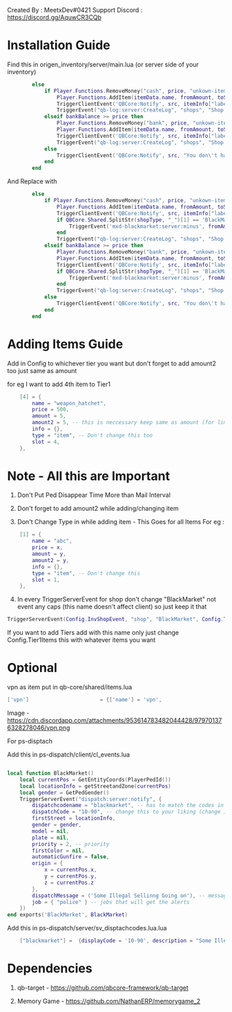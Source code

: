 Created By : MeetxDev#0421
Support Discord : https://discord.gg/AquwCR3CQb

# Installation Guide

Find this in origen_inventory/server/main.lua (or server side of your inventory)

```lua
		else
			if Player.Functions.RemoveMoney("cash", price, "unkown-itemshop-bought-item") then
				Player.Functions.AddItem(itemData.name, fromAmount, toSlot, itemData.info)
				TriggerClientEvent('QBCore:Notify', src, itemInfo["label"] .. " bought!", "success")
				TriggerEvent("qb-log:server:CreateLog", "shops", "Shop item bought", "green", "**"..GetPlayerName(src) .. "** bought a " .. itemInfo["label"] .. " for $"..price)
			elseif bankBalance >= price then
				Player.Functions.RemoveMoney("bank", price, "unkown-itemshop-bought-item")
				Player.Functions.AddItem(itemData.name, fromAmount, toSlot, itemData.info)
				TriggerClientEvent('QBCore:Notify', src, itemInfo["label"] .. " bought!", "success")
				TriggerEvent("qb-log:server:CreateLog", "shops", "Shop item bought", "green", "**"..GetPlayerName(src) .. "** bought a " .. itemInfo["label"] .. " for $"..price)
			else
				TriggerClientEvent('QBCore:Notify', src, "You don\'t have enough cash..", "error")
			end
		end
```


And Replace with 

```lua
		else
			if Player.Functions.RemoveMoney("cash", price, "unkown-itemshop-bought-item") then
				Player.Functions.AddItem(itemData.name, fromAmount, toSlot, itemData.info)
				TriggerClientEvent('QBCore:Notify', src, itemInfo["label"] .. " bought!", "success")
				if QBCore.Shared.SplitStr(shopType, "_")[1] == 'BlackMarket' then
					TriggerEvent('mxd-blackmarket:server:minus', fromAmount, itemData.name)
				end
				TriggerEvent("qb-log:server:CreateLog", "shops", "Shop item bought", "green", "**"..GetPlayerName(src) .. "** bought a " .. itemInfo["label"] .. " for $"..price)
			elseif bankBalance >= price then
				Player.Functions.RemoveMoney("bank", price, "unkown-itemshop-bought-item")
				Player.Functions.AddItem(itemData.name, fromAmount, toSlot, itemData.info)
				TriggerClientEvent('QBCore:Notify', src, itemInfo["label"] .. " bought!", "success")
				if QBCore.Shared.SplitStr(shopType, "_")[1] == 'BlackMarket' then
					TriggerEvent('mxd-blackmarket:server:minus', fromAmount, itemData.name)
				end
				TriggerEvent("qb-log:server:CreateLog", "shops", "Shop item bought", "green", "**"..GetPlayerName(src) .. "** bought a " .. itemInfo["label"] .. " for $"..price)
			else
				TriggerClientEvent('QBCore:Notify', src, "You don\'t have enough cash..", "error")
			end
		end
```

# Adding Items Guide


Add in Config to whichever tier you want but don't forget to add amount2 too just same as amount

for eg I want to add 4th item to Tier1

```lua
	[4] = {
		name = "weapon_hatchet",
		price = 500,
		amount = 5,
		amount2 = 5, -- this is neccessary keep same as amount (for limit)
		info = {},
		type = "item", -- Don't change this too
		slot = 4,
	},
```

# Note - All this are Important


1) Don't Put Ped Disappear Time More than Mail Interval

2) Don't forget to add amount2 while adding/changing item

3) Don't Change Type in while adding item - This Goes for all Items
For eg :

```lua
	[1] = {
		name = "abc",
		price = x,
		amount = y,
		amount2 = y,
		info = {},
		type = "item", -- Don't change this
		slot = 1,
	},
```

4) In every TriggerServerEvent for shop don't change "BlackMarket" not event any caps (this name doesn't affect client) so just keep it that

```lua 
TriggerServerEvent(Config.InvShopEvent, "shop", "BlackMarket", Config.Tier1Items) -- This is the event its in cl_open.lua
```

If you want to add Tiers add with this name only just change Config.Tier1Items this with whatever items you want

# Optional

vpn as item 
put in qb-core/shared/items.lua

````lua
['vpn']                       = {['name'] = 'vpn',                         ['label'] = 'vpn',             ['weight'] = 1500,         ['type'] = 'item',         ['image'] = 'vpn.png',             ['unique'] = false,     ['useable'] = false,     ['shouldClose'] = true,       ['combinable'] = nil,   ['description'] = 'A VPN to protect your identity!'},
````

Image - https://cdn.discordapp.com/attachments/953614783482044428/979701376328278046/vpn.png

For ps-disptach

Add this in ps-dispatch/client/cl_events.lua

````lua

local function BlackMarket()
    local currentPos = GetEntityCoords(PlayerPedId())
    local locationInfo = getStreetandZone(currentPos)
    local gender = GetPedGender()
    TriggerServerEvent("dispatch:server:notify", {
        dispatchcodename = "blackmarket", -- has to match the codes in sv_dispatchcodes.lua so that it generates the right blip
        dispatchCode = "10-90", -- change this to your liking (change in the below one too)
        firstStreet = locationInfo,
        gender = gender,
        model = nil,
        plate = nil,
        priority = 2, -- priority
        firstColor = nil,
        automaticGunfire = false,
        origin = {
            x = currentPos.x,
            y = currentPos.y,
            z = currentPos.z
        },
        dispatchMessage = ('Some Illegal Sellinng Going on'), -- message
        job = { "police" } -- jobs that will get the alerts
    })
end exports('BlackMarket', BlackMarket)

````

Add this in ps-dispatch/server/sv_disptachcodes.lua.lua

````lua
	["blackmarket"] =  {displayCode = '10-90', description = "Some Illegal Sellinng Going on", radius = 0, recipientList = {'police'}, blipSprite = 500, blipColour = 2, blipScale = 1.5, blipLength = 2, sound = "robberysound"},
````

# Dependencies


1) qb-target - https://github.com/qbcore-framework/qb-target

2) Memory Game - https://github.com/NathanERP/memorygame_2